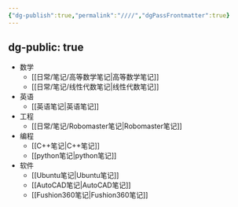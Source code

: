 ```yaml
---
{"dg-publish":true,"permalink":"////","dgPassFrontmatter":true}
---
```


dg-public: true
---
- 数学
	- [[日常/笔记/高等数学笔记\|高等数学笔记]]
	- [[日常/笔记/线性代数笔记\|线性代数笔记]]
- 英语
	- [[英语笔记\|英语笔记]]
- 工程
	- [[日常/笔记/Robomaster笔记\|Robomaster笔记]]
- 编程
	- [[C++笔记\|C++笔记]]
	- [[python笔记\|python笔记]]
- 软件
	- [[Ubuntu笔记\|Ubuntu笔记]]
	- [[AutoCAD笔记\|AutoCAD笔记]]
	- [[Fushion360笔记\|Fushion360笔记]]
